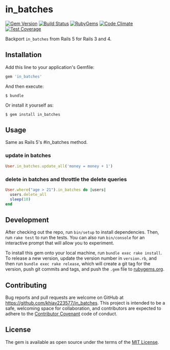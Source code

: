 # in_batches

[![Gem Version](https://img.shields.io/gem/v/in_batches.svg?style=flat)](https://rubygems.org/gems/in_batches)
[![Build Status](https://api.travis-ci.com/khiav223577/in_batches.svg?branch=master)](https://travis-ci.com/khiav223577/in_batches)
[![RubyGems](http://img.shields.io/gem/dt/in_batches.svg?style=flat)](https://rubygems.org/gems/in_batches)
[![Code Climate](https://codeclimate.com/github/khiav223577/in_batches/badges/gpa.svg)](https://codeclimate.com/github/khiav223577/in_batches)
[![Test Coverage](https://codeclimate.com/github/khiav223577/in_batches/badges/coverage.svg)](https://codeclimate.com/github/khiav223577/in_batches/coverage)

Backport `in_batches` from Rails 5 for Rails 3 and 4.

## Installation

Add this line to your application's Gemfile:

```ruby
gem 'in_batches'
```

And then execute:

    $ bundle

Or install it yourself as:

    $ gem install in_batches
    
## Usage

Same as Rails 5's #in_batches method.

### update in batches
```rb
User.in_batches.update_all('money = money + 1')
```

### delete in batches and throttle the delete queries
```rb
User.where("age > 21").in_batches do |users|
  users.delete_all
  sleep(10)
end
```

## Development

After checking out the repo, run `bin/setup` to install dependencies. Then, run `rake test` to run the tests. You can also run `bin/console` for an interactive prompt that will allow you to experiment.

To install this gem onto your local machine, run `bundle exec rake install`. To release a new version, update the version number in `version.rb`, and then run `bundle exec rake release`, which will create a git tag for the version, push git commits and tags, and push the `.gem` file to [rubygems.org](https://rubygems.org).

## Contributing

Bug reports and pull requests are welcome on GitHub at https://github.com/khiav223577/in_batches. This project is intended to be a safe, welcoming space for collaboration, and contributors are expected to adhere to the [Contributor Covenant](http://contributor-covenant.org) code of conduct.


## License

The gem is available as open source under the terms of the [MIT License](http://opensource.org/licenses/MIT).

